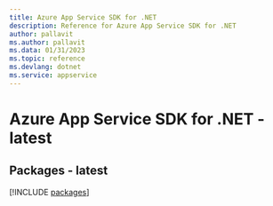 ```yaml
---
title: Azure App Service SDK for .NET
description: Reference for Azure App Service SDK for .NET
author: pallavit
ms.author: pallavit
ms.data: 01/31/2023
ms.topic: reference
ms.devlang: dotnet
ms.service: appservice
---
```

# Azure App Service SDK for .NET - latest
## Packages - latest
[!INCLUDE [packages](app-service-index.md)]